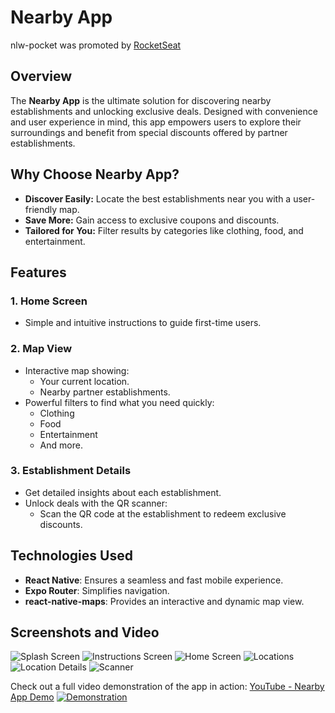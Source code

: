 # Nearby App

nlw-pocket was promoted by [RocketSeat](https://www.rocketseat.com.br/)

## Overview

The **Nearby App** is the ultimate solution for discovering nearby establishments and unlocking exclusive deals. Designed with convenience and user experience in mind, this app empowers users to explore their surroundings and benefit from special discounts offered by partner establishments.

## Why Choose Nearby App?

-  **Discover Easily:** Locate the best establishments near you with a user-friendly map.
-  **Save More:** Gain access to exclusive coupons and discounts.
-  **Tailored for You:** Filter results by categories like clothing, food, and entertainment.

## Features

### 1. **Home Screen**

-  Simple and intuitive instructions to guide first-time users.

### 2. **Map View**

-  Interactive map showing:
   -  Your current location.
   -  Nearby partner establishments.
-  Powerful filters to find what you need quickly:
   -  Clothing
   -  Food
   -  Entertainment
   -  And more.

### 3. **Establishment Details**

-  Get detailed insights about each establishment.
-  Unlock deals with the QR scanner:
   -  Scan the QR code at the establishment to redeem exclusive discounts.

## Technologies Used

-  **React Native**: Ensures a seamless and fast mobile experience.
-  **Expo Router**: Simplifies navigation.
-  **react-native-maps**: Provides an interactive and dynamic map view.

## Screenshots and Video

![Splash Screen](screenshots/1.png)
![Instructions Screen](screenshots/2.png)
![Home Screen](screenshots/3.png)
![Locations](screenshots/4.png)
![Location Details](screenshots/6.png)
![Scanner](screenshots/5.png)

Check out a full video demonstration of the app in action: [YouTube - Nearby App Demo](https://youtube.com/shorts/bKtk-a0BONY)
[![Demonstration](https://img.youtube.com/vi/bKtk-a0BONY/0.jpg)](https://youtube.com/shorts/bKtk-a0BONY)
